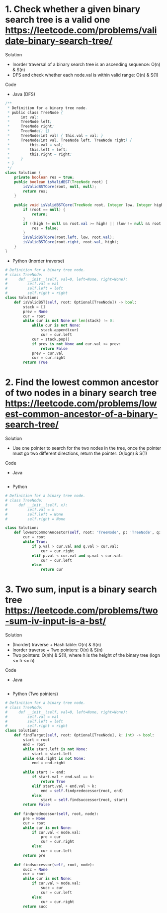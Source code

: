 # 1. Check whether a given binary search tree is a valid one https://leetcode.com/problems/validate-binary-search-tree/

Solution

- Inorder traversal of a binary search tree is an ascending sequence: O(n) & S(n)
- DFS and check whether each node.val is within valid range: O(n) & S(1)

Code

- Java (DFS)

```java
/**
 * Definition for a binary tree node.
 * public class TreeNode {
 *     int val;
 *     TreeNode left;
 *     TreeNode right;
 *     TreeNode() {}
 *     TreeNode(int val) { this.val = val; }
 *     TreeNode(int val, TreeNode left, TreeNode right) {
 *         this.val = val;
 *         this.left = left;
 *         this.right = right;
 *     }
 * }
 */
class Solution {
    private boolean res = true;
    public boolean isValidBST(TreeNode root) {
        isValidBSTCore(root, null, null);
        return res;
    }
    
    public void isValidBSTCore(TreeNode root, Integer low, Integer high) {
        if (root == null) {
            return;
        }
        if ((high != null && root.val >= high) || (low != null && root.val <= low)) {
            res = false;
        }
        isValidBSTCore(root.left, low, root.val);
        isValidBSTCore(root.right, root.val, high);
    }
}
```

- Python (Inorder traverse)

```python
# Definition for a binary tree node.
# class TreeNode:
#     def __init__(self, val=0, left=None, right=None):
#         self.val = val
#         self.left = left
#         self.right = right
class Solution:
    def isValidBST(self, root: Optional[TreeNode]) -> bool:
        stack = []
        prev = None
        cur = root
        while cur is not None or len(stack) != 0:
            while cur is not None:
                stack.append(cur)
                cur = cur.left
            cur = stack.pop()
            if prev is not None and cur.val <= prev:
                return False
            prev = cur.val
            cur = cur.right
        return True                   
```

# 2. Find the lowest common ancestor of two nodes in a binary search tree https://leetcode.com/problems/lowest-common-ancestor-of-a-binary-search-tree/

Solution

- Use one pointer to search for the two nodes in the tree, once the pointer must go two different directions, return the pointer: O(logn) & S(1)

Code

- Java

```java

```

- Python

```python
# Definition for a binary tree node.
# class TreeNode:
#     def __init__(self, x):
#         self.val = x
#         self.left = None
#         self.right = None

class Solution:
    def lowestCommonAncestor(self, root: 'TreeNode', p: 'TreeNode', q: 'TreeNode') -> 'TreeNode':
        cur = root
        while True:
            if p.val > cur.val and q.val > cur.val:
                cur = cur.right
            elif p.val < cur.val and q.val < cur.val:
                cur = cur.left
            else:
                return cur
```

# 3. Two sum, input is a binary search tree https://leetcode.com/problems/two-sum-iv-input-is-a-bst/

Solution

- (Inorder) traverse + Hash table: O(n) & S(n)
- Inorder traverse + Two pointers: O(n) & S(n)
- Two pointers: O(nh) & S(1), where h is the height of the binary tree (logn <= h <= n)

Code

- Java

```java

```

- Python (Two pointers)

```python
# Definition for a binary tree node.
# class TreeNode:
#     def __init__(self, val=0, left=None, right=None):
#         self.val = val
#         self.left = left
#         self.right = right
class Solution:
    def findTarget(self, root: Optional[TreeNode], k: int) -> bool:
        start = root
        end = root
        while start.left is not None:
            start = start.left
        while end.right is not None:
            end = end.right
            
        while start != end:
            if start.val + end.val == k:
                return True
            elif start.val + end.val > k:
                end = self.findpredecessor(root, end)
            else:
                start = self.findsuccessor(root, start)
        return False
    
    def findpredecessor(self, root, node):
        pre = None
        cur = root
        while cur is not None:
            if cur.val < node.val:
                pre = cur
                cur = cur.right
            else:
                cur = cur.left
        return pre
    
    def findsuccessor(self, root, node):
        succ = None
        cur = root
        while cur is not None:
            if cur.val > node.val:
                succ = cur
                cur = cur.left
            else:
                cur = cur.right
        return succ
        
```